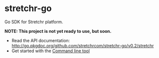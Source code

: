 stretchr-go
===========

Go SDK for Stretchr platform.

**NOTE: This project is not yet ready to use, but soon.**

* Read the API documentation: http://go.pkgdoc.org/github.com/stretchrcom/stretchr-go/v0.2/stretchr
* Get started with the [Command line tool](https://github.com/stretchrcom/stretchr-go/tree/master/v0.2/commandline)